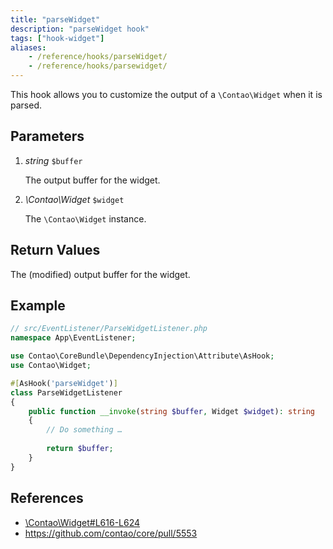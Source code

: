 ```yaml
---
title: "parseWidget"
description: "parseWidget hook"
tags: ["hook-widget"]
aliases:
    - /reference/hooks/parseWidget/
    - /reference/hooks/parsewidget/
---
```



This hook allows you to customize the output of a `\Contao\Widget` when it is
parsed.


## Parameters

1. *string* `$buffer`

    The output buffer for the widget.

2. *\Contao\Widget* `$widget`

    The `\Contao\Widget` instance.


## Return Values

The (modified) output buffer for the widget.


## Example

```php
// src/EventListener/ParseWidgetListener.php
namespace App\EventListener;

use Contao\CoreBundle\DependencyInjection\Attribute\AsHook;
use Contao\Widget;

#[AsHook('parseWidget')]
class ParseWidgetListener
{
    public function __invoke(string $buffer, Widget $widget): string
    {
        // Do something …
        
        return $buffer;
    }
}
```


## References

* [\Contao\Widget#L616-L624](https://github.com/contao/contao/blob/4.7.6/core-bundle/src/Resources/contao/library/Contao/Widget.php#L616-L624)
* https://github.com/contao/core/pull/5553
